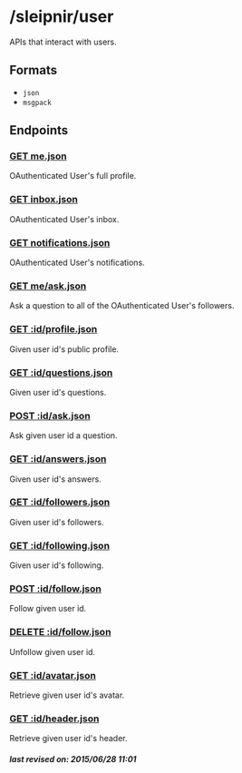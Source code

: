 # /sleipnir/user

APIs that interact with users.

## Formats

- `json`
- `msgpack`

## Endpoints

### [GET me.json](user/me.md)

OAuthenticated User's full profile.

### [GET inbox.json](user/inbox.md)

OAuthenticated User's inbox.

### [GET notifications.json](user/notifications.md)

OAuthenticated User's notifications.

### [GET me/ask.json](user/me/ask.md)

Ask a question to all of the OAuthenticated User's followers.

### [GET :id/profile.json](user/:id/profile.md)

Given user id's public profile.

### [GET :id/questions.json](user/:id/questions.md)

Given user id's questions.

### [POST :id/ask.json](user/:id/ask.md)

Ask given user id a question.

### [GET :id/answers.json](user/:id/answers.md)

Given user id's answers.

### [GET :id/followers.json](user/:id/followers.md)

Given user id's followers.

### [GET :id/following.json](user/:id/following.md)

Given user id's following.

### [POST :id/follow.json](user/:id/follow.md)

Follow given user id.

### [DELETE :id/follow.json](user/:id/follow.md)

Unfollow given user id.

### [GET :id/avatar.json](user/:id/avatar.md)

Retrieve given user id's avatar.

### [GET :id/header.json](user/:id/header.md)

Retrieve given user id's header.

##### last revised on: 2015/06/28 11:01
